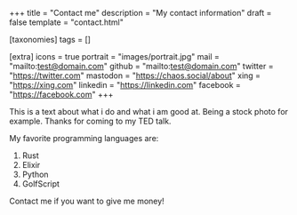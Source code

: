 +++
title = "Contact me"
description = "My contact information"
draft = false
template = "contact.html"

[taxonomies]
tags = []

[extra]
icons = true
portrait = "images/portrait.jpg"
mail = "mailto:test@domain.com"
github = "mailto:test@domain.com"
twitter = "https://twitter.com"
mastodon = "https://chaos.social/about"
xing = "https://xing.com"
linkedin = "https://linkedin.com"
facebook = "https://facebook.com"
+++

This is a text about what i do and what i am good at.
Being a stock photo for example.
Thanks for coming to my TED talk.

My favorite programming languages are:
1. Rust
2. Elixir
3. Python
4. GolfScript

Contact me if you want to give me money!
